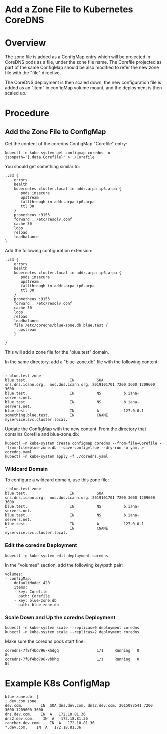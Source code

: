 # Add a Zone File to Kubernetes CoreDNS

# Overview
The zone file is added as a ConfigMap entry which will be projected in CoreDNS pods as a file, under the zone file name. The Corefile projected as part of the same ConfigMap should be also modified to refer the new zone file with the "file" directive.

The CoreDNS deployment is then scaled down, the new configuration file is added as an "item" in configMap volume mount, and the deployment is then scaled up.

# Procedure
## Add the Zone File to ConfigMap
Get the content of the coredns ConfigMap "Corefile" entry:

```
kubectl -n kube-system get configmap coredns -o jsonpath='{.data.Corefile}' > ./Corefile
```
You should get something similar to:

```
.:53 {
    errors
    health
    kubernetes cluster.local in-addr.arpa ip6.arpa {
       pods insecure
       upstream
       fallthrough in-addr.arpa ip6.arpa
       ttl 30
    }
    prometheus :9153
    forward . /etc/resolv.conf
    cache 30
    loop
    reload
    loadbalance
}
```
Add the following configuration extension:

```
.:53 {
    errors
    health
    kubernetes cluster.local in-addr.arpa ip6.arpa {
       pods insecure
       upstream
       fallthrough in-addr.arpa ip6.arpa
       ttl 30
    }
    prometheus :9153
    forward . /etc/resolv.conf
    cache 30
    loop
    reload
    loadbalance
    file /etc/coredns/blue-zone.db blue.test {
      upstream
    }
   
}
```
This will add a zone file for the "blue.test" domain.

In the same directory, add a "blue-zone.db" file with the following content:
```

; blue.test zone
blue.test.                   IN          SOA         sns.dns.icann.org.  noc.dns.icann.org. 2019101701 7200 3600 1209600 3600
blue.test.                   IN          NS          b.iana-servers.net.
blue.test.                   IN          NS          b.iana-servers.net.
blue.test.                   IN          A           127.0.0.1
something.blue.test.         IN          CNAME       myservice.svc.cluster.local.
```
Update the ConfigMap with the new content. From the directory that contains Corefile and blue-zone.db:

```
kubectl -n kube-system create configmap coredns --from-file=Corefile --from-file=blue-zone.db --save-config=true --dry-run -o yaml > coredns.yaml
kubectl -n kube-system apply -f ./coredns.yaml
```
### Wildcard Domain
To configure a wildcard domain, use this zone file:

```
; blue.test zone
blue.test.                   IN          SOA         sns.dns.icann.org.  noc.dns.icann.org. 2019101701 7200 3600 1209600 3600
blue.test.                   IN          NS          b.iana-servers.net.
blue.test.                   IN          NS          b.iana-servers.net.
blue.test.                   IN          A           127.0.0.1
*                            IN          CNAME       myservice.svc.cluster.local.
```
### Edit the coredns Deployment
```
kubectl -n kube-system edit deployment coredns
```
In the "volumes" section, add the following key/path pair:

```
volumes:
- configMap:
    defaultMode: 420
    items:
    - key: Corefile
      path: Corefile
    - key: blue-zone.db
      path: blue-zone.db
```
### Scale Down and Up the coredns Deployment
```
kubectl -n kube-system scale --replicas=0 deployment coredns
kubectl -n kube-system scale --replicas=2 deployment coredns
```
Make sure the coredns pods start fine:

```
coredns-7f8f4bd796-khdgq                 1/1     Running   0          8s
coredns-7f8f4bd796-vbkhq                 1/1     Running   0          8s
```
# Example K8s ConfigMap
```
blue-zone.db: |
; dev.com zone
dev.com.        IN  SOA dns.dev.com. dns2.dev.com. 2015082541 7200 3600 1209600 3600
dns.dev.com.    IN  A   172.18.81.36
dns2.dev.com.    IN  A   172.18.81.36
rancher.dev.com.    IN  A   172.18.81.36
*.dev.com.    IN  A   172.18.81.36
```